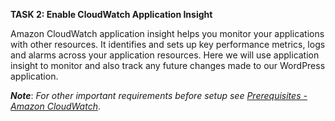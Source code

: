 ﻿**TASK 2: Enable CloudWatch Application Insight**

Amazon CloudWatch application insight helps you monitor your applications with other resources. It identifies and sets up key performance metrics, logs and alarms across your application resources. Here we will use application insight to monitor and also track any future changes made to our WordPress application.


***Note***: _For other important requirements before setup see [Prerequisites - Amazon CloudWatch](https://docs.aws.amazon.com/AmazonCloudWatch/latest/monitoring/appinsights-prereqs.html)_.


